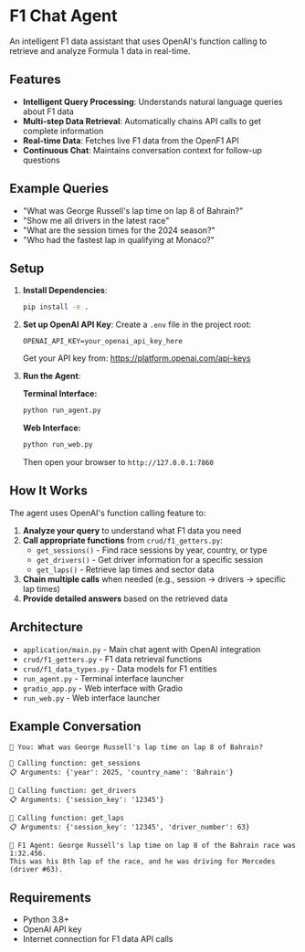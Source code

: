 # F1 Chat Agent

An intelligent F1 data assistant that uses OpenAI's function calling to retrieve and analyze Formula 1 data in real-time.

## Features

- **Intelligent Query Processing**: Understands natural language queries about F1 data
- **Multi-step Data Retrieval**: Automatically chains API calls to get complete information
- **Real-time Data**: Fetches live F1 data from the OpenF1 API
- **Continuous Chat**: Maintains conversation context for follow-up questions

## Example Queries

- "What was George Russell's lap time on lap 8 of Bahrain?"
- "Show me all drivers in the latest race"
- "What are the session times for the 2024 season?"
- "Who had the fastest lap in qualifying at Monaco?"

## Setup

1. **Install Dependencies**:
   ```bash
   pip install -e .
   ```

2. **Set up OpenAI API Key**:
   Create a `.env` file in the project root:
   ```
   OPENAI_API_KEY=your_openai_api_key_here
   ```
   
   Get your API key from: https://platform.openai.com/api-keys

3. **Run the Agent**:

   **Terminal Interface:**
   ```bash
   python run_agent.py
   ```

   **Web Interface:**
   ```bash
   python run_web.py
   ```
   Then open your browser to `http://127.0.0.1:7860`

## How It Works

The agent uses OpenAI's function calling feature to:

1. **Analyze your query** to understand what F1 data you need
2. **Call appropriate functions** from `crud/f1_getters.py`:
   - `get_sessions()` - Find race sessions by year, country, or type
   - `get_drivers()` - Get driver information for a specific session
   - `get_laps()` - Retrieve lap times and sector data
3. **Chain multiple calls** when needed (e.g., session → drivers → specific lap times)
4. **Provide detailed answers** based on the retrieved data

## Architecture

- `application/main.py` - Main chat agent with OpenAI integration
- `crud/f1_getters.py` - F1 data retrieval functions
- `crud/f1_data_types.py` - Data models for F1 entities
- `run_agent.py` - Terminal interface launcher
- `gradio_app.py` - Web interface with Gradio
- `run_web.py` - Web interface launcher

## Example Conversation

```
🏁 You: What was George Russell's lap time on lap 8 of Bahrain?

🤖 Calling function: get_sessions
📋 Arguments: {'year': 2025, 'country_name': 'Bahrain'}

🤖 Calling function: get_drivers  
📋 Arguments: {'session_key': '12345'}

🤖 Calling function: get_laps
📋 Arguments: {'session_key': '12345', 'driver_number': 63}

🤖 F1 Agent: George Russell's lap time on lap 8 of the Bahrain race was 1:32.456. 
This was his 8th lap of the race, and he was driving for Mercedes (driver #63).
```

## Requirements

- Python 3.8+
- OpenAI API key
- Internet connection for F1 data API calls
